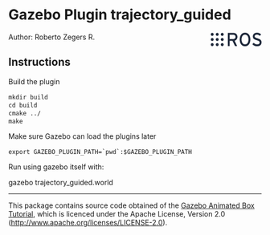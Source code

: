 <h1>Gazebo Plugin trajectory_guided</h1> <img src="docs/imgs/ros_logo.png" align="right" width="101" height="27" /> 

Author: Roberto Zegers R.

## Instructions

Build the plugin

```
mkdir build
cd build
cmake ../
make
```

Make sure Gazebo can load the plugins later

```
export GAZEBO_PLUGIN_PATH=`pwd`:$GAZEBO_PLUGIN_PATH
```

Run using gazebo itself with:

gazebo trajectory_guided.world

---

This package contains source code obtained of the [Gazebo Animated Box Tutorial](http://gazebosim.org/tutorials?cat=install&tut=animated_box&ver=6.0-7.0), which is licenced under the Apache License, Version 2.0 (http://www.apache.org/licenses/LICENSE-2.0).
